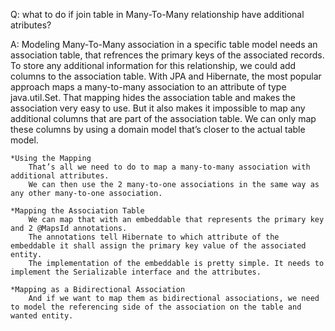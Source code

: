 Q: what to do if join table in Many-To-Many relationship have additional atributes?

A:
    Modeling Many-To-Many association in a specific table model needs an association table, that refrences the primary keys of the associated records.
    To store any additional information for this relationship, we could add columns to the association table.
    With JPA and Hibernate, the most popular approach maps a many-to-many association to an attribute of type java.util.Set. 
    That mapping hides the association table and makes the association very easy to use.
    But it also makes it impossible to map any additional columns that are part of the association table.
    We can only map these columns by using a domain model that’s closer to the actual table model. 
    
    *Using the Mapping
        That’s all we need to do to map a many-to-many association with additional attributes.
        We can then use the 2 many-to-one associations in the same way as any other many-to-one association.
    
    *Mapping the Association Table
        We can map that with an embeddable that represents the primary key and 2 @MapsId annotations.
        The annotations tell Hibernate to which attribute of the embeddable it shall assign the primary key value of the associated entity.
        The implementation of the embeddable is pretty simple. It needs to implement the Serializable interface and the attributes. 
    
    *Mapping as a Bidirectional Association
        And if we want to map them as bidirectional associations, we need to model the referencing side of the association on the table and wanted entity.


        
        




    
